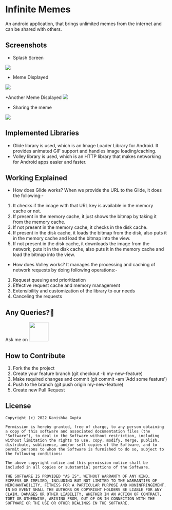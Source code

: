 # Infinite Memes

An android application, that brings unlimited memes from the internet and can be shared with others. 

## Screenshots
* Splash Screen
<img src="https://user-images.githubusercontent.com/59255776/178134135-8a3836f7-e79a-4384-847c-6560d9ccbf0f.jpg" >


* Meme Displayed
<img src="https://user-images.githubusercontent.com/59255776/178133989-00ad987e-25a4-490d-bab0-6ec09ad2d94c.jpg"  >


*Another Meme Displayed
<img src="https://user-images.githubusercontent.com/59255776/178133990-3bfb95f7-a8aa-4dd0-81b5-3a44dee7165e.jpg"  >


* Sharing the meme
<img src="https://user-images.githubusercontent.com/59255776/178133988-348e7dd8-e741-4172-bf14-50bb5c0428d9.jpg" >


## Implemented Libraries

 * Glide library is used, which is an Image Loader Library for Android. It provides animated GIF support and handles image loading/caching.
 * Volley library is used, which is an HTTP library that makes networking for Android apps easier and faster. 
 
 
 ## Working Explained
  * How does Glide works?
When we provide the URL to the Glide, it does the following:-

1. It checks if the image with that URL key is available in the memory cache or not.
2. If present in the memory cache, it just shows the bitmap by taking it from the memory cache.
3. If not present in the memory cache, it checks in the disk cache.
4. If present in the disk cache, it loads the bitmap from the disk, also puts it in the memory cache and load the bitmap into the view.
5. If not present in the disk cache, it downloads the image from the network, puts it in the disk cache, also puts it in the memory cache and load the bitmap into the view.

 * How does Volley works?
It manages the processing and caching of network requests by doing following operations:-
1. Request queuing and prioritization
2. Effective request cache and memory management
3. Extensibility and customization of the library to our needs
4. Canceling the requests



## Any Queries?🤔
 
 Ask me on 
<a href="https://www.linkedin.com/in/thekanishkagupta/"><img src="https://user-images.githubusercontent.com/35039342/55471530-94b34280-5627-11e9-8c0e-6fe86a8406d6.png" width="60"></a>


## How to Contribute
1. Fork the the project
2. Create your feature branch (git checkout -b my-new-feature)
3. Make required changes and commit (git commit -am 'Add some feature')
4. Push to the branch (git push origin my-new-feature)
5. Create new Pull Request


## License

    Copyright (c) 2022 Kanishka Gupta
    
    Permission is hereby granted, free of charge, to any person obtaining a copy of this software and associated documentation files (the "Software"), to deal in the Software without restriction, including without limitation the rights to use, copy, modify, merge, publish, distribute, sublicense, and/or sell copies of the Software, and to permit persons to whom the Software is furnished to do so, subject to the following conditions:
    
    The above copyright notice and this permission notice shall be included in all copies or substantial portions of the Software.
    
    THE SOFTWARE IS PROVIDED "AS IS", WITHOUT WARRANTY OF ANY KIND, EXPRESS OR IMPLIED, INCLUDING BUT NOT LIMITED TO THE WARRANTIES OF MERCHANTABILITY, FITNESS FOR A PARTICULAR PURPOSE AND NONINFRINGEMENT. IN NO EVENT SHALL THE AUTHORS OR COPYRIGHT HOLDERS BE LIABLE FOR ANY CLAIM, DAMAGES OR OTHER LIABILITY, WHETHER IN AN ACTION OF CONTRACT, TORT OR OTHERWISE, ARISING FROM, OUT OF OR IN CONNECTION WITH THE SOFTWARE OR THE USE OR OTHER DEALINGS IN THE SOFTWARE.
